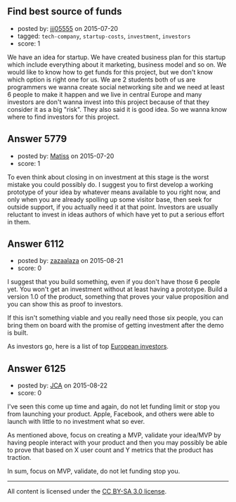 ## Find best source of funds

- posted by: [jjj05555](https://stackexchange.com/users/5798074/jjj05555) on 2015-07-20
- tagged: `tech-company`, `startup-costs`, `investment`, `investors`
- score: 1

<p>We have an idea for startup. We have created business plan for this startup which include everything about it marketing, business model and so on. We would like to know how to get funds for this project, but we don't know which option is right one for us. We are 2 students both of us are programmers we wanna create social networking site and we need at least 6 people to make it happen and we live in central Europe and many investors are don't wanna invest into this project because of that they consider it as a big "risk". They also said it is good idea. So we wanna know where to find investors for this project. </p>



## Answer 5779

- posted by: [Matiss](https://stackexchange.com/users/1819512/matiss) on 2015-07-20
- score: 1

<p>To even think about closing in on investment at this stage is the worst mistake you could possibly do. I suggest you to first develop a working prototype of your idea by whatever means available to you right now, and only when you are already spolling up some visitor base, then seek for outside support, if you actually need it at that point. Investors are usually reluctant to invest in ideas authors of which have yet to put a serious effort in them.  </p>



## Answer 6112

- posted by: [zazaalaza](https://stackexchange.com/users/4672194/zazaalaza) on 2015-08-21
- score: 0

<p>I suggest that you build something, even if you don't have those 6 people yet. You won't get an investment without at least having a prototype. Build a version 1.0 of the product, something that proves your value proposition and you can show this as proof to investors.</p>

<p>If this isn't something viable and you really need those six people, you can bring them on board with the promise of getting investment after the demo is built. </p>

<p>As investors go, here is a list of top <a href="https://angel.co/europe/investors" rel="nofollow">European investors</a>.</p>



## Answer 6125

- posted by: [JCA](https://stackexchange.com/users/6822638/jca) on 2015-08-22
- score: 0

<p>I've seen this come up time and again, do not let funding limit or stop you from launching your product. Apple, Facebook, and others were able to launch with little to no investment what so ever. </p>

<p>As mentioned above, focus on creating a MVP, validate your idea/MVP by having people interact with your product and then you may possibly be able to prove that based on X user count and Y metrics that the product has traction.</p>

<p>In sum, focus on MVP, validate, do not let funding stop you.</p>




---

All content is licensed under the [CC BY-SA 3.0 license](https://creativecommons.org/licenses/by-sa/3.0/).
